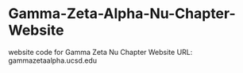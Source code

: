 # Gamma-Zeta-Alpha-Nu-Chapter-Website
website code for Gamma Zeta Nu Chapter 
Website URL: gammazetaalpha.ucsd.edu
